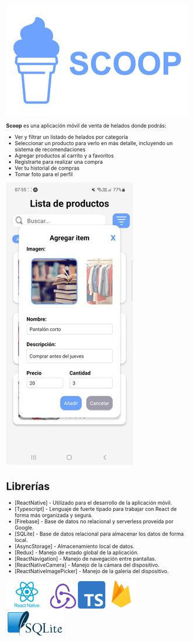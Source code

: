 ![SCOOP](./readme/readme-logo.png)

**Scoop** es una aplicación móvil de venta de helados donde podrás:

- Ver y filtrar un listado de helados por categoría
- Seleccionar un producto para verlo en más detalle, incluyendo un sistema de recomendaciones
- Agregar productos al carrito y a favoritos
- Registrarte para realizar una compra
- Ver tu historial de compras
- Tomar foto para el perfil

![readme](./readme/gif.gif)
# Librerías

- [ReactNative] - Utilizado para el desarrollo de la aplicación móvil.
- [Typescript] - Lenguaje de fuerte tipado para trabajar con React de forma más organizada y segura.
- [Firebase] - Base de datos no relacional y serverless proveída por Google.
- [SQLite] - Base de datos relacional para almacenar los datos de forma local.
- [AsyncStorage] - Almacenamiento local de datos.
- [Redux] - Manejo de estado global de la aplicación.
- [ReactNavigation] - Manejo de navegación entre pantallas.
- [ReactNativeCamera] - Manejo de la cámara del dispositivo.
- [ReactNativeImagePicker] - Manejo de la galería del dispositivo.

![reactnative](./readme/libraries/react.png)
![redux](./readme/libraries/redux.png)
![typescript](./readme/libraries/typescript.png)
![firebase](./readme/libraries/firebase.png)
![sqlite](./readme/libraries/sqlite.png)